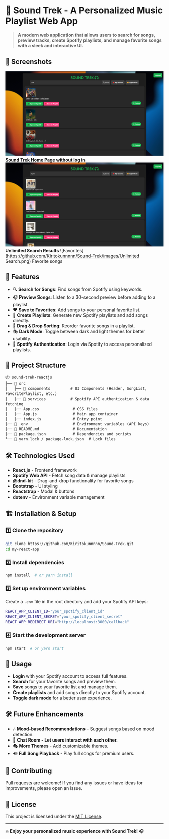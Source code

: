 # 🎵 Sound Trek - A Personalized Music Playlist Web App

> **A modern web application that allows users to search for songs, preview tracks, create Spotify playlists, and manage favorite songs with a sleek and interactive UI.**

## 📸 Screenshots

![Homepage](images/homepage.png)
**Sound Trek Home Page without log in**
![Search Results](https://github.com/Kiritokunnnnn/Sound-Trek/blob/51494665c90ea0143e5feec13357f36013a0ecbc/images/Unlimited%20Search.png) 
**Unlimited Search Results**
![Favorites](https://github.com/Kiritokunnnnn/Sound-Trek/images/Unlimited Search.png)
Favorite songs
## 🚀 Features

- 🔍 **Search for Songs**: Find songs from Spotify using keywords.
- 🎧 **Preview Songs**: Listen to a 30-second preview before adding to a playlist.
- ❤️ **Save to Favorites**: Add songs to your personal favorite list.
- 🎼 **Create Playlists**: Generate new Spotify playlists and add songs directly.
- 🔄 **Drag & Drop Sorting**: Reorder favorite songs in a playlist.
- 🎭 **Dark Mode**: Toggle between dark and light themes for better usability.
- 🔑 **Spotify Authentication**: Login via Spotify to access personalized playlists.

## 📂 Project Structure

```
📦 sound-trek-reactjs
├── 📂 src
│   ├── 📂 components         # UI Components (Header, SongList, FavoritePlaylist, etc.)
│   ├── 📂 services           # Spotify API authentication & data fetching
│   ├── App.css               # CSS files
│   ├── App.js                # Main app container
│   ├── index.js              # Entry point
├── 📜 .env                    # Environment variables (API keys)
├── 📜 README.md               # Documentation
├── 📜 package.json            # Dependencies and scripts
└── 📜 yarn.lock / package-lock.json  # Lock files
```

## 🛠 Technologies Used

- **React.js** - Frontend framework
- **Spotify Web API** - Fetch song data & manage playlists
- **@dnd-kit** - Drag-and-drop functionality for favorite songs
- **Bootstrap** - UI styling
- **Reactstrap** - Modal & buttons
- **dotenv** - Environment variable management

## 🏗 Installation & Setup

### 1️⃣ Clone the repository

```sh
git clone https://github.com/Kiritokunnnnn/Sound-Trek.git
cd my-react-app
```

### 2️⃣ Install dependencies

```sh
npm install  # or yarn install
```

### 3️⃣ Set up environment variables

Create a `.env` file in the root directory and add your Spotify API keys:

```sh
REACT_APP_CLIENT_ID="your_spotify_client_id"
REACT_APP_CLIENT_SECRET="your_spotify_client_secret"
REACT_APP_REDIRECT_URI="http://localhost:3000/callback"
```

### 4️⃣ Start the development server

```sh
npm start  # or yarn start
```

## 📌 Usage

- **Login** with your Spotify account to access full features.
- **Search** for your favorite songs and preview them.
- **Save** songs to your favorite list and manage them.
- **Create playlists** and add songs directly to your Spotify account.
- **Toggle dark mode** for a better user experience.

## 🛠 Future Enhancements

- 🎶 **Mood-based Recommendations** - Suggest songs based on mood detection.
- 📱 **Chat Room - Let users interact with each other.**
- 🎭 **More Themes** - Add customizable themes.
- 🔊 **Full Song Playback** - Play full songs for premium users.

## 🤝 Contributing

Pull requests are welcome! If you find any issues or have ideas for improvements, please open an issue.

## 📜 License

This project is licensed under the [MIT License](LICENSE).

---

🔥 **Enjoy your personalized music experience with Sound Trek!** 🎧

